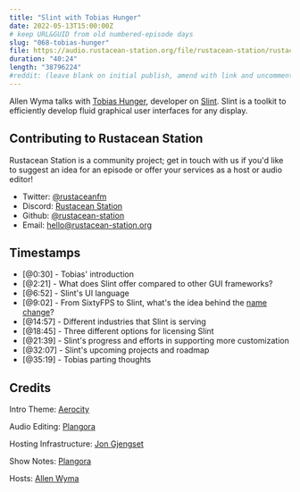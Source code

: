 ```yaml
---
title: "Slint with Tobias Hunger"
date: 2022-05-13T15:00:00Z
# keep URL&GUID from old numbered-episode days
slug: "068-tobias-hunger"
file: https://audio.rustacean-station.org/file/rustacean-station/rustacean-station-e068-tobias-hunger.mp3
duration: "40:24"
length: "38796224"
#reddit: (leave blank on initial publish, amend with link and uncomment this line after Reddit thread has been posted)
---
```

Allen Wyma talks with [Tobias Hunger](https://twitter.com/t_hunger), developer on [Slint](https://slint-ui.com/). Slint is a toolkit to efficiently develop fluid graphical user interfaces for any display.

## Contributing to Rustacean Station

Rustacean Station is a community project; get in touch with us if you'd like to suggest an idea for an episode or offer your services as a host or audio editor!

- Twitter: [@rustaceanfm](https://twitter.com/rustaceanfm)
- Discord: [Rustacean Station](https://discord.gg/cHc3Gyc)
- Github: [@rustacean-station](https://github.com/rustacean-station/)
- Email: [hello@rustacean-station.org](mailto:hello@rustacean-station.org)

## Timestamps 
- [@0:30] - Tobias' introduction
- [@2:21] - What does Slint offer compared to other GUI frameworks?
- [@6:52] - Slint's UI language
- [@9:02] - From SixtyFPS to Slint, what's the idea behind the [name change](https://slint-ui.com/blog/sixtyfps-becomes-slint.html)?
- [@14:57] - Different industries that Slint is serving
- [@18:45] - Three different options for licensing Slint
- [@21:39] - Slint's progress and efforts in supporting more customization
- [@32:07] - Slint's upcoming projects and roadmap
- [@35:19] - Tobias parting thoughts

## Credits
Intro Theme: [Aerocity](https://twitter.com/AerocityMusic)

Audio Editing: [Plangora](https://twitter.com/plangora)

Hosting Infrastructure: [Jon Gjengset](https://twitter.com/jonhoo/)

Show Notes: [Plangora](https://twitter.com/plangora)

Hosts: [Allen Wyma](https://twitter.com/allenwyma)
